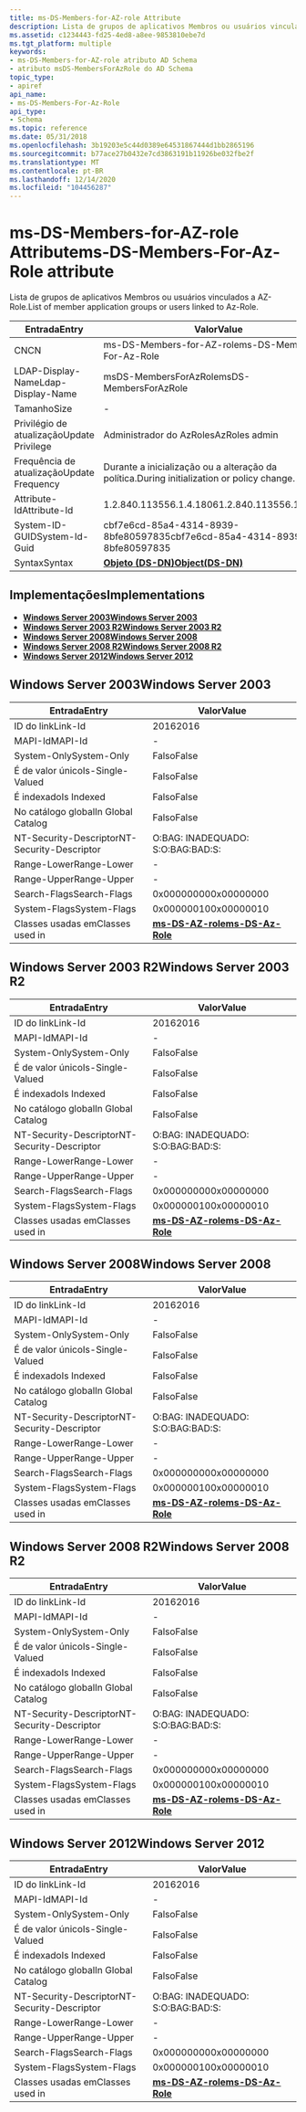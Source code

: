```yaml
---
title: ms-DS-Members-for-AZ-role Attribute
description: Lista de grupos de aplicativos Membros ou usuários vinculados a AZ-Role.
ms.assetid: c1234443-fd25-4ed8-a8ee-9853810ebe7d
ms.tgt_platform: multiple
keywords:
- ms-DS-Members-for-AZ-role atributo AD Schema
- atributo msDS-MembersForAzRole do AD Schema
topic_type:
- apiref
api_name:
- ms-DS-Members-For-Az-Role
api_type:
- Schema
ms.topic: reference
ms.date: 05/31/2018
ms.openlocfilehash: 3b19203e5c44d0389e64531867444d1bb2865196
ms.sourcegitcommit: b77ace27b0432e7cd3863191b11926be032fbe2f
ms.translationtype: MT
ms.contentlocale: pt-BR
ms.lasthandoff: 12/14/2020
ms.locfileid: "104456287"
---
```

# <a name="ms-ds-members-for-az-role-attribute"></a><span data-ttu-id="82160-105">ms-DS-Members-for-AZ-role Attribute</span><span class="sxs-lookup"><span data-stu-id="82160-105">ms-DS-Members-For-Az-Role attribute</span></span>

<span data-ttu-id="82160-106">Lista de grupos de aplicativos Membros ou usuários vinculados a AZ-Role.</span><span class="sxs-lookup"><span data-stu-id="82160-106">List of member application groups or users linked to Az-Role.</span></span>



| <span data-ttu-id="82160-107">Entrada</span><span class="sxs-lookup"><span data-stu-id="82160-107">Entry</span></span> | <span data-ttu-id="82160-108">Valor</span><span class="sxs-lookup"><span data-stu-id="82160-108">Value</span></span> |
|-------------------|-----------------------------------------|
| <span data-ttu-id="82160-109">CN</span><span class="sxs-lookup"><span data-stu-id="82160-109">CN</span></span>                | <span data-ttu-id="82160-110">ms-DS-Members-for-AZ-role</span><span class="sxs-lookup"><span data-stu-id="82160-110">ms-DS-Members-For-Az-Role</span></span>               |
| <span data-ttu-id="82160-111">LDAP-Display-Name</span><span class="sxs-lookup"><span data-stu-id="82160-111">Ldap-Display-Name</span></span> | <span data-ttu-id="82160-112">msDS-MembersForAzRole</span><span class="sxs-lookup"><span data-stu-id="82160-112">msDS-MembersForAzRole</span></span>                   |
| <span data-ttu-id="82160-113">Tamanho</span><span class="sxs-lookup"><span data-stu-id="82160-113">Size</span></span>              | \-                                      |
| <span data-ttu-id="82160-114">Privilégio de atualização</span><span class="sxs-lookup"><span data-stu-id="82160-114">Update Privilege</span></span>  | <span data-ttu-id="82160-115">Administrador do AzRoles</span><span class="sxs-lookup"><span data-stu-id="82160-115">AzRoles admin</span></span>                           |
| <span data-ttu-id="82160-116">Frequência de atualização</span><span class="sxs-lookup"><span data-stu-id="82160-116">Update Frequency</span></span>  | <span data-ttu-id="82160-117">Durante a inicialização ou a alteração da política.</span><span class="sxs-lookup"><span data-stu-id="82160-117">During initialization or policy change.</span></span> |
| <span data-ttu-id="82160-118">Attribute-Id</span><span class="sxs-lookup"><span data-stu-id="82160-118">Attribute-Id</span></span>      | <span data-ttu-id="82160-119">1.2.840.113556.1.4.1806</span><span class="sxs-lookup"><span data-stu-id="82160-119">1.2.840.113556.1.4.1806</span></span>                 |
| <span data-ttu-id="82160-120">System-ID-GUID</span><span class="sxs-lookup"><span data-stu-id="82160-120">System-Id-Guid</span></span>    | <span data-ttu-id="82160-121">cbf7e6cd-85a4-4314-8939-8bfe80597835</span><span class="sxs-lookup"><span data-stu-id="82160-121">cbf7e6cd-85a4-4314-8939-8bfe80597835</span></span>    |
| <span data-ttu-id="82160-122">Syntax</span><span class="sxs-lookup"><span data-stu-id="82160-122">Syntax</span></span>            | [<span data-ttu-id="82160-123">**Objeto (DS-DN)**</span><span class="sxs-lookup"><span data-stu-id="82160-123">**Object(DS-DN)**</span></span>](s-object-ds-dn.md) |



## <a name="implementations"></a><span data-ttu-id="82160-124">Implementações</span><span class="sxs-lookup"><span data-stu-id="82160-124">Implementations</span></span>

-   [<span data-ttu-id="82160-125">**Windows Server 2003**</span><span class="sxs-lookup"><span data-stu-id="82160-125">**Windows Server 2003**</span></span>](#windows-server-2003)
-   [<span data-ttu-id="82160-126">**Windows Server 2003 R2**</span><span class="sxs-lookup"><span data-stu-id="82160-126">**Windows Server 2003 R2**</span></span>](#windows-server-2003-r2)
-   [<span data-ttu-id="82160-127">**Windows Server 2008**</span><span class="sxs-lookup"><span data-stu-id="82160-127">**Windows Server 2008**</span></span>](#windows-server-2008)
-   [<span data-ttu-id="82160-128">**Windows Server 2008 R2**</span><span class="sxs-lookup"><span data-stu-id="82160-128">**Windows Server 2008 R2**</span></span>](#windows-server-2008-r2)
-   [<span data-ttu-id="82160-129">**Windows Server 2012**</span><span class="sxs-lookup"><span data-stu-id="82160-129">**Windows Server 2012**</span></span>](#windows-server-2012)

## <a name="windows-server-2003"></a><span data-ttu-id="82160-130">Windows Server 2003</span><span class="sxs-lookup"><span data-stu-id="82160-130">Windows Server 2003</span></span>



| <span data-ttu-id="82160-131">Entrada</span><span class="sxs-lookup"><span data-stu-id="82160-131">Entry</span></span> | <span data-ttu-id="82160-132">Valor</span><span class="sxs-lookup"><span data-stu-id="82160-132">Value</span></span> |
|------------------------|---------------------------------------------------|
| <span data-ttu-id="82160-133">ID do link</span><span class="sxs-lookup"><span data-stu-id="82160-133">Link-Id</span></span>                | <span data-ttu-id="82160-134">2016</span><span class="sxs-lookup"><span data-stu-id="82160-134">2016</span></span>                                              |
| <span data-ttu-id="82160-135">MAPI-Id</span><span class="sxs-lookup"><span data-stu-id="82160-135">MAPI-Id</span></span>                | \-                                                |
| <span data-ttu-id="82160-136">System-Only</span><span class="sxs-lookup"><span data-stu-id="82160-136">System-Only</span></span>            | <span data-ttu-id="82160-137">Falso</span><span class="sxs-lookup"><span data-stu-id="82160-137">False</span></span>                                             |
| <span data-ttu-id="82160-138">É de valor único</span><span class="sxs-lookup"><span data-stu-id="82160-138">Is-Single-Valued</span></span>       | <span data-ttu-id="82160-139">Falso</span><span class="sxs-lookup"><span data-stu-id="82160-139">False</span></span>                                             |
| <span data-ttu-id="82160-140">É indexado</span><span class="sxs-lookup"><span data-stu-id="82160-140">Is Indexed</span></span>             | <span data-ttu-id="82160-141">Falso</span><span class="sxs-lookup"><span data-stu-id="82160-141">False</span></span>                                             |
| <span data-ttu-id="82160-142">No catálogo global</span><span class="sxs-lookup"><span data-stu-id="82160-142">In Global Catalog</span></span>      | <span data-ttu-id="82160-143">Falso</span><span class="sxs-lookup"><span data-stu-id="82160-143">False</span></span>                                             |
| <span data-ttu-id="82160-144">NT-Security-Descriptor</span><span class="sxs-lookup"><span data-stu-id="82160-144">NT-Security-Descriptor</span></span> | <span data-ttu-id="82160-145">O:BAG: INADEQUADO: S:</span><span class="sxs-lookup"><span data-stu-id="82160-145">O:BAG:BAD:S:</span></span>                                      |
| <span data-ttu-id="82160-146">Range-Lower</span><span class="sxs-lookup"><span data-stu-id="82160-146">Range-Lower</span></span>            | \-                                                |
| <span data-ttu-id="82160-147">Range-Upper</span><span class="sxs-lookup"><span data-stu-id="82160-147">Range-Upper</span></span>            | \-                                                |
| <span data-ttu-id="82160-148">Search-Flags</span><span class="sxs-lookup"><span data-stu-id="82160-148">Search-Flags</span></span>           | <span data-ttu-id="82160-149">0x00000000</span><span class="sxs-lookup"><span data-stu-id="82160-149">0x00000000</span></span>                                        |
| <span data-ttu-id="82160-150">System-Flags</span><span class="sxs-lookup"><span data-stu-id="82160-150">System-Flags</span></span>           | <span data-ttu-id="82160-151">0x00000010</span><span class="sxs-lookup"><span data-stu-id="82160-151">0x00000010</span></span>                                        |
| <span data-ttu-id="82160-152">Classes usadas em</span><span class="sxs-lookup"><span data-stu-id="82160-152">Classes used in</span></span>        | [<span data-ttu-id="82160-153">**ms-DS-AZ-role**</span><span class="sxs-lookup"><span data-stu-id="82160-153">**ms-DS-Az-Role**</span></span>](c-msds-azrole.md)<br/> |



## <a name="windows-server-2003-r2"></a><span data-ttu-id="82160-154">Windows Server 2003 R2</span><span class="sxs-lookup"><span data-stu-id="82160-154">Windows Server 2003 R2</span></span>



| <span data-ttu-id="82160-155">Entrada</span><span class="sxs-lookup"><span data-stu-id="82160-155">Entry</span></span> | <span data-ttu-id="82160-156">Valor</span><span class="sxs-lookup"><span data-stu-id="82160-156">Value</span></span> |
|------------------------|---------------------------------------------------|
| <span data-ttu-id="82160-157">ID do link</span><span class="sxs-lookup"><span data-stu-id="82160-157">Link-Id</span></span>                | <span data-ttu-id="82160-158">2016</span><span class="sxs-lookup"><span data-stu-id="82160-158">2016</span></span>                                              |
| <span data-ttu-id="82160-159">MAPI-Id</span><span class="sxs-lookup"><span data-stu-id="82160-159">MAPI-Id</span></span>                | \-                                                |
| <span data-ttu-id="82160-160">System-Only</span><span class="sxs-lookup"><span data-stu-id="82160-160">System-Only</span></span>            | <span data-ttu-id="82160-161">Falso</span><span class="sxs-lookup"><span data-stu-id="82160-161">False</span></span>                                             |
| <span data-ttu-id="82160-162">É de valor único</span><span class="sxs-lookup"><span data-stu-id="82160-162">Is-Single-Valued</span></span>       | <span data-ttu-id="82160-163">Falso</span><span class="sxs-lookup"><span data-stu-id="82160-163">False</span></span>                                             |
| <span data-ttu-id="82160-164">É indexado</span><span class="sxs-lookup"><span data-stu-id="82160-164">Is Indexed</span></span>             | <span data-ttu-id="82160-165">Falso</span><span class="sxs-lookup"><span data-stu-id="82160-165">False</span></span>                                             |
| <span data-ttu-id="82160-166">No catálogo global</span><span class="sxs-lookup"><span data-stu-id="82160-166">In Global Catalog</span></span>      | <span data-ttu-id="82160-167">Falso</span><span class="sxs-lookup"><span data-stu-id="82160-167">False</span></span>                                             |
| <span data-ttu-id="82160-168">NT-Security-Descriptor</span><span class="sxs-lookup"><span data-stu-id="82160-168">NT-Security-Descriptor</span></span> | <span data-ttu-id="82160-169">O:BAG: INADEQUADO: S:</span><span class="sxs-lookup"><span data-stu-id="82160-169">O:BAG:BAD:S:</span></span>                                      |
| <span data-ttu-id="82160-170">Range-Lower</span><span class="sxs-lookup"><span data-stu-id="82160-170">Range-Lower</span></span>            | \-                                                |
| <span data-ttu-id="82160-171">Range-Upper</span><span class="sxs-lookup"><span data-stu-id="82160-171">Range-Upper</span></span>            | \-                                                |
| <span data-ttu-id="82160-172">Search-Flags</span><span class="sxs-lookup"><span data-stu-id="82160-172">Search-Flags</span></span>           | <span data-ttu-id="82160-173">0x00000000</span><span class="sxs-lookup"><span data-stu-id="82160-173">0x00000000</span></span>                                        |
| <span data-ttu-id="82160-174">System-Flags</span><span class="sxs-lookup"><span data-stu-id="82160-174">System-Flags</span></span>           | <span data-ttu-id="82160-175">0x00000010</span><span class="sxs-lookup"><span data-stu-id="82160-175">0x00000010</span></span>                                        |
| <span data-ttu-id="82160-176">Classes usadas em</span><span class="sxs-lookup"><span data-stu-id="82160-176">Classes used in</span></span>        | [<span data-ttu-id="82160-177">**ms-DS-AZ-role**</span><span class="sxs-lookup"><span data-stu-id="82160-177">**ms-DS-Az-Role**</span></span>](c-msds-azrole.md)<br/> |



## <a name="windows-server-2008"></a><span data-ttu-id="82160-178">Windows Server 2008</span><span class="sxs-lookup"><span data-stu-id="82160-178">Windows Server 2008</span></span>



| <span data-ttu-id="82160-179">Entrada</span><span class="sxs-lookup"><span data-stu-id="82160-179">Entry</span></span> | <span data-ttu-id="82160-180">Valor</span><span class="sxs-lookup"><span data-stu-id="82160-180">Value</span></span> |
|------------------------|---------------------------------------------------|
| <span data-ttu-id="82160-181">ID do link</span><span class="sxs-lookup"><span data-stu-id="82160-181">Link-Id</span></span>                | <span data-ttu-id="82160-182">2016</span><span class="sxs-lookup"><span data-stu-id="82160-182">2016</span></span>                                              |
| <span data-ttu-id="82160-183">MAPI-Id</span><span class="sxs-lookup"><span data-stu-id="82160-183">MAPI-Id</span></span>                | \-                                                |
| <span data-ttu-id="82160-184">System-Only</span><span class="sxs-lookup"><span data-stu-id="82160-184">System-Only</span></span>            | <span data-ttu-id="82160-185">Falso</span><span class="sxs-lookup"><span data-stu-id="82160-185">False</span></span>                                             |
| <span data-ttu-id="82160-186">É de valor único</span><span class="sxs-lookup"><span data-stu-id="82160-186">Is-Single-Valued</span></span>       | <span data-ttu-id="82160-187">Falso</span><span class="sxs-lookup"><span data-stu-id="82160-187">False</span></span>                                             |
| <span data-ttu-id="82160-188">É indexado</span><span class="sxs-lookup"><span data-stu-id="82160-188">Is Indexed</span></span>             | <span data-ttu-id="82160-189">Falso</span><span class="sxs-lookup"><span data-stu-id="82160-189">False</span></span>                                             |
| <span data-ttu-id="82160-190">No catálogo global</span><span class="sxs-lookup"><span data-stu-id="82160-190">In Global Catalog</span></span>      | <span data-ttu-id="82160-191">Falso</span><span class="sxs-lookup"><span data-stu-id="82160-191">False</span></span>                                             |
| <span data-ttu-id="82160-192">NT-Security-Descriptor</span><span class="sxs-lookup"><span data-stu-id="82160-192">NT-Security-Descriptor</span></span> | <span data-ttu-id="82160-193">O:BAG: INADEQUADO: S:</span><span class="sxs-lookup"><span data-stu-id="82160-193">O:BAG:BAD:S:</span></span>                                      |
| <span data-ttu-id="82160-194">Range-Lower</span><span class="sxs-lookup"><span data-stu-id="82160-194">Range-Lower</span></span>            | \-                                                |
| <span data-ttu-id="82160-195">Range-Upper</span><span class="sxs-lookup"><span data-stu-id="82160-195">Range-Upper</span></span>            | \-                                                |
| <span data-ttu-id="82160-196">Search-Flags</span><span class="sxs-lookup"><span data-stu-id="82160-196">Search-Flags</span></span>           | <span data-ttu-id="82160-197">0x00000000</span><span class="sxs-lookup"><span data-stu-id="82160-197">0x00000000</span></span>                                        |
| <span data-ttu-id="82160-198">System-Flags</span><span class="sxs-lookup"><span data-stu-id="82160-198">System-Flags</span></span>           | <span data-ttu-id="82160-199">0x00000010</span><span class="sxs-lookup"><span data-stu-id="82160-199">0x00000010</span></span>                                        |
| <span data-ttu-id="82160-200">Classes usadas em</span><span class="sxs-lookup"><span data-stu-id="82160-200">Classes used in</span></span>        | [<span data-ttu-id="82160-201">**ms-DS-AZ-role**</span><span class="sxs-lookup"><span data-stu-id="82160-201">**ms-DS-Az-Role**</span></span>](c-msds-azrole.md)<br/> |



## <a name="windows-server-2008-r2"></a><span data-ttu-id="82160-202">Windows Server 2008 R2</span><span class="sxs-lookup"><span data-stu-id="82160-202">Windows Server 2008 R2</span></span>



| <span data-ttu-id="82160-203">Entrada</span><span class="sxs-lookup"><span data-stu-id="82160-203">Entry</span></span> | <span data-ttu-id="82160-204">Valor</span><span class="sxs-lookup"><span data-stu-id="82160-204">Value</span></span> |
|------------------------|---------------------------------------------------|
| <span data-ttu-id="82160-205">ID do link</span><span class="sxs-lookup"><span data-stu-id="82160-205">Link-Id</span></span>                | <span data-ttu-id="82160-206">2016</span><span class="sxs-lookup"><span data-stu-id="82160-206">2016</span></span>                                              |
| <span data-ttu-id="82160-207">MAPI-Id</span><span class="sxs-lookup"><span data-stu-id="82160-207">MAPI-Id</span></span>                | \-                                                |
| <span data-ttu-id="82160-208">System-Only</span><span class="sxs-lookup"><span data-stu-id="82160-208">System-Only</span></span>            | <span data-ttu-id="82160-209">Falso</span><span class="sxs-lookup"><span data-stu-id="82160-209">False</span></span>                                             |
| <span data-ttu-id="82160-210">É de valor único</span><span class="sxs-lookup"><span data-stu-id="82160-210">Is-Single-Valued</span></span>       | <span data-ttu-id="82160-211">Falso</span><span class="sxs-lookup"><span data-stu-id="82160-211">False</span></span>                                             |
| <span data-ttu-id="82160-212">É indexado</span><span class="sxs-lookup"><span data-stu-id="82160-212">Is Indexed</span></span>             | <span data-ttu-id="82160-213">Falso</span><span class="sxs-lookup"><span data-stu-id="82160-213">False</span></span>                                             |
| <span data-ttu-id="82160-214">No catálogo global</span><span class="sxs-lookup"><span data-stu-id="82160-214">In Global Catalog</span></span>      | <span data-ttu-id="82160-215">Falso</span><span class="sxs-lookup"><span data-stu-id="82160-215">False</span></span>                                             |
| <span data-ttu-id="82160-216">NT-Security-Descriptor</span><span class="sxs-lookup"><span data-stu-id="82160-216">NT-Security-Descriptor</span></span> | <span data-ttu-id="82160-217">O:BAG: INADEQUADO: S:</span><span class="sxs-lookup"><span data-stu-id="82160-217">O:BAG:BAD:S:</span></span>                                      |
| <span data-ttu-id="82160-218">Range-Lower</span><span class="sxs-lookup"><span data-stu-id="82160-218">Range-Lower</span></span>            | \-                                                |
| <span data-ttu-id="82160-219">Range-Upper</span><span class="sxs-lookup"><span data-stu-id="82160-219">Range-Upper</span></span>            | \-                                                |
| <span data-ttu-id="82160-220">Search-Flags</span><span class="sxs-lookup"><span data-stu-id="82160-220">Search-Flags</span></span>           | <span data-ttu-id="82160-221">0x00000000</span><span class="sxs-lookup"><span data-stu-id="82160-221">0x00000000</span></span>                                        |
| <span data-ttu-id="82160-222">System-Flags</span><span class="sxs-lookup"><span data-stu-id="82160-222">System-Flags</span></span>           | <span data-ttu-id="82160-223">0x00000010</span><span class="sxs-lookup"><span data-stu-id="82160-223">0x00000010</span></span>                                        |
| <span data-ttu-id="82160-224">Classes usadas em</span><span class="sxs-lookup"><span data-stu-id="82160-224">Classes used in</span></span>        | [<span data-ttu-id="82160-225">**ms-DS-AZ-role**</span><span class="sxs-lookup"><span data-stu-id="82160-225">**ms-DS-Az-Role**</span></span>](c-msds-azrole.md)<br/> |



## <a name="windows-server-2012"></a><span data-ttu-id="82160-226">Windows Server 2012</span><span class="sxs-lookup"><span data-stu-id="82160-226">Windows Server 2012</span></span>



| <span data-ttu-id="82160-227">Entrada</span><span class="sxs-lookup"><span data-stu-id="82160-227">Entry</span></span> | <span data-ttu-id="82160-228">Valor</span><span class="sxs-lookup"><span data-stu-id="82160-228">Value</span></span> |
|------------------------|---------------------------------------------------|
| <span data-ttu-id="82160-229">ID do link</span><span class="sxs-lookup"><span data-stu-id="82160-229">Link-Id</span></span>                | <span data-ttu-id="82160-230">2016</span><span class="sxs-lookup"><span data-stu-id="82160-230">2016</span></span>                                              |
| <span data-ttu-id="82160-231">MAPI-Id</span><span class="sxs-lookup"><span data-stu-id="82160-231">MAPI-Id</span></span>                | \-                                                |
| <span data-ttu-id="82160-232">System-Only</span><span class="sxs-lookup"><span data-stu-id="82160-232">System-Only</span></span>            | <span data-ttu-id="82160-233">Falso</span><span class="sxs-lookup"><span data-stu-id="82160-233">False</span></span>                                             |
| <span data-ttu-id="82160-234">É de valor único</span><span class="sxs-lookup"><span data-stu-id="82160-234">Is-Single-Valued</span></span>       | <span data-ttu-id="82160-235">Falso</span><span class="sxs-lookup"><span data-stu-id="82160-235">False</span></span>                                             |
| <span data-ttu-id="82160-236">É indexado</span><span class="sxs-lookup"><span data-stu-id="82160-236">Is Indexed</span></span>             | <span data-ttu-id="82160-237">Falso</span><span class="sxs-lookup"><span data-stu-id="82160-237">False</span></span>                                             |
| <span data-ttu-id="82160-238">No catálogo global</span><span class="sxs-lookup"><span data-stu-id="82160-238">In Global Catalog</span></span>      | <span data-ttu-id="82160-239">Falso</span><span class="sxs-lookup"><span data-stu-id="82160-239">False</span></span>                                             |
| <span data-ttu-id="82160-240">NT-Security-Descriptor</span><span class="sxs-lookup"><span data-stu-id="82160-240">NT-Security-Descriptor</span></span> | <span data-ttu-id="82160-241">O:BAG: INADEQUADO: S:</span><span class="sxs-lookup"><span data-stu-id="82160-241">O:BAG:BAD:S:</span></span>                                      |
| <span data-ttu-id="82160-242">Range-Lower</span><span class="sxs-lookup"><span data-stu-id="82160-242">Range-Lower</span></span>            | \-                                                |
| <span data-ttu-id="82160-243">Range-Upper</span><span class="sxs-lookup"><span data-stu-id="82160-243">Range-Upper</span></span>            | \-                                                |
| <span data-ttu-id="82160-244">Search-Flags</span><span class="sxs-lookup"><span data-stu-id="82160-244">Search-Flags</span></span>           | <span data-ttu-id="82160-245">0x00000000</span><span class="sxs-lookup"><span data-stu-id="82160-245">0x00000000</span></span>                                        |
| <span data-ttu-id="82160-246">System-Flags</span><span class="sxs-lookup"><span data-stu-id="82160-246">System-Flags</span></span>           | <span data-ttu-id="82160-247">0x00000010</span><span class="sxs-lookup"><span data-stu-id="82160-247">0x00000010</span></span>                                        |
| <span data-ttu-id="82160-248">Classes usadas em</span><span class="sxs-lookup"><span data-stu-id="82160-248">Classes used in</span></span>        | [<span data-ttu-id="82160-249">**ms-DS-AZ-role**</span><span class="sxs-lookup"><span data-stu-id="82160-249">**ms-DS-Az-Role**</span></span>](c-msds-azrole.md)<br/> |



 

 





